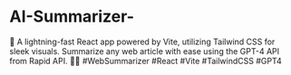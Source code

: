 # AI-Summarizer-
🚀 A lightning-fast React app powered by Vite, utilizing Tailwind CSS for sleek visuals. Summarize any web article with ease using the GPT-4 API from Rapid API. 📰✨ #WebSummarizer #React #Vite #TailwindCSS #GPT4
